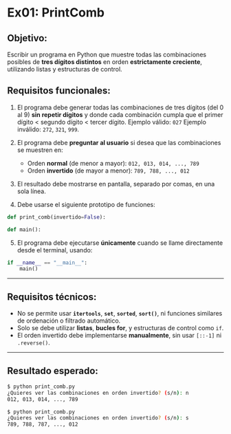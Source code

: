 # Ex01: PrintComb

## Objetivo:

Escribir un programa en Python que muestre todas las combinaciones posibles de **tres dígitos distintos** en orden **estrictamente creciente**, utilizando listas y estructuras de control.

## Requisitos funcionales:

1. El programa debe generar todas las combinaciones de tres dígitos (del 0 al 9) **sin repetir dígitos** y donde cada combinación cumpla que el primer dígito < segundo dígito < tercer dígito.
   Ejemplo válido: `027`
   Ejemplo inválido: `272`, `321`, `999`.

2. El programa debe **preguntar al usuario** si desea que las combinaciones se muestren en:

   - Orden **normal** (de menor a mayor): `012, 013, 014, ..., 789`
   - Orden **invertido** (de mayor a menor): `789, 788, ..., 012`

3. El resultado debe mostrarse en pantalla, separado por comas, en una sola línea.

4. Debe usarse el siguiente prototipo de funciones:

```python
def print_comb(invertido=False):
```

```python
def main():
```

5. El programa debe ejecutarse **únicamente** cuando se llame directamente desde el terminal, usando:

```python
if __name__ == "__main__":
    main()
```

---

## Requisitos técnicos:

- No se permite usar **`itertools`**, **`set`**, **`sorted`**, **`sort()`**, ni funciones similares de ordenación o filtrado automático.
- Solo se debe utilizar **listas**, **bucles for**, y estructuras de control como `if`.
- El orden invertido debe implementarse **manualmente**, sin usar `[::-1]` ni `.reverse()`.

---

## Resultado esperado:

```bash
$ python print_comb.py
¿Quieres ver las combinaciones en orden invertido? (s/n): n
012, 013, 014, ..., 789

$ python print_comb.py
¿Quieres ver las combinaciones en orden invertido? (s/n): s
789, 788, 787, ..., 012
```
